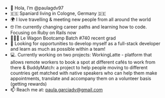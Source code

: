 - 👋  Hola, I’m @paulagdv97
- 🇪🇸  Spaniard living in Cologne, Germany 🇩🇪
- 🌍  I love travelling & meeting new people from all around the world
- 🤓  I’m currently changing career paths and learning how to code. Focusing on Ruby on Rails now
- 👩🏼‍💻  Le Wagon Bootcamp Batch #740 recent grad
- 🔎  Looking for opportunities to develop myself as a full-stack developer and learn as much as possible within a team!
- 💻. Currently working on two projects: WorkingLatte - platform that allows remote workers to book a spot at different cafés to work from there & BuddyMatch: a project to help people moving to different countries get matched with native speakers who can help them make appointments, translate and accompany them on a volunteer basis (getting rewards)
- 📫 Reach me at: paula.garciadv@gmail.com 


<!---
paulagdv97/paulagdv97 is a ✨ special ✨ repository because its `README.md` (this file) appears on your GitHub profile.
You can click the Preview link to take a look at your changes.
--->
